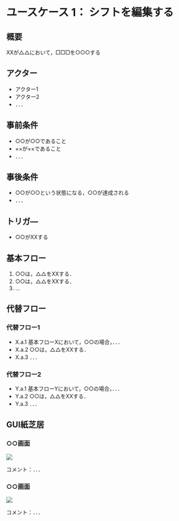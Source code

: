 # ユースケース 1： シフトを編集する

## 概要
XXが△△において，□□□を○○○する

## アクター
- アクター1
- アクター2
- ．．．

## 事前条件
- ○○が○○であること
- ××が××であること
- ．．．

## 事後条件
- ○○が○○という状態になる，○○が達成される
- ．．．

## トリガ―
- ○○がXXする

## 基本フロー
1. ○○は，△△をXXする．
2. ○○は，△△をXXする．
3. ...

## 代替フロー
### 代替フロー1
- X.a.1  基本フローXにおいて，○○の場合，．．．
- X.a.2  ○○は，△△をXXする．
- X.a.3  ．．．
### 代替フロー2
- Y.a.1  基本フローYにおいて，○○の場合，．．．
- Y.a.2  ○○は，△△をXXする．
- Y.a.3  ．．．

## GUI紙芝居
### ○○画面
<img src="gamen1.png">

コメント：．．．

### ○○画面
<img src="gamen2.png">

コメント：．．．

